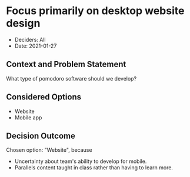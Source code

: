 # Focus primarily on desktop website design

* Deciders: All
* Date: 2021-01-27

## Context and Problem Statement

What type of pomodoro software should we develop?

## Considered Options

* Website
* Mobile app

## Decision Outcome

Chosen option: "Website", because 
* Uncertainty about team's ability to develop for mobile. 
* Parallels content taught in class rather than having to learn more.